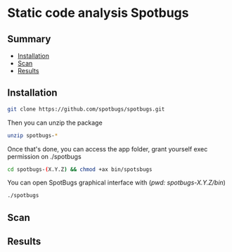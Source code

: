 # Static code analysis Spotbugs

## Summary
- [Installation](#installation)
- [Scan](#scan)
- [Results](#results) 


## Installation

```bash
git clone https://github.com/spotbugs/spotbugs.git
```


Then you can unzip the package

```bash
unzip spotbugs-* 
```


Once that's done, you can access the app folder, grant yourself exec permission on ./spotbugs 

```bash
cd spotbugs-(X.Y.Z) && chmod +ax bin/spotsbugs
```

You can open SpotBugs graphical interface with (*pwd: spotbugs-X.Y.Z/bin*)

```bash
./spotbugs
```

## Scan



## Results



